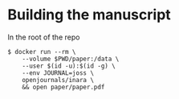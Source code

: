 # Building the manuscript

In the root of the repo

```
$ docker run --rm \
    --volume $PWD/paper:/data \
    --user $(id -u):$(id -g) \
    --env JOURNAL=joss \
    openjournals/inara \
    && open paper/paper.pdf
```
